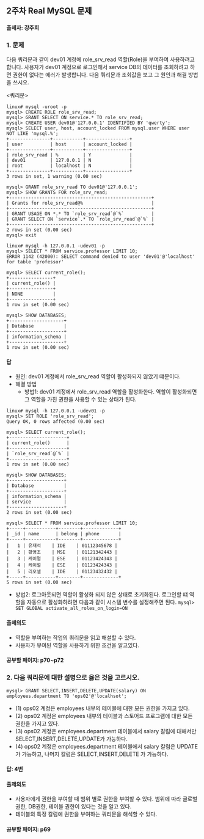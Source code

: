 ## 2주차 Real MySQL 문제
#### 출제자: 강주희

### 1. 문제
다음 쿼리문과 같이 dev01 계정에 role_srv_read 역할(Role)을 부여하여 사용하려고 합니다. 
사용자가 dev01 계정으로 로그인해서 service DB의 데이터를 조회하려고 하면 권한이 없다는 에러가 발생합니다.
다음 쿼리문과 조회값을 보고 그 원인과 해결 방법을 쓰시오.

<쿼리문>
```
linux# mysql -uroot -p
mysql> CREATE ROLE role_srv_read;
mysql> GRANT SELECT ON service.* TO role_srv_read;
mysql> CREATE USER dev01@'127.0.0.1' IDENTIFIED BY 'qwerty';
mysql> SELECT user, host, account_locked FROM mysql.user WHERE user NOT LIKE 'mysql.%';
+---------------+-----------+----------------+
| user          | host      | account_locked |
+---------------+-----------+----------------+
| role_srv_read | %         | Y              |
| dev01         | 127.0.0.1 | N              |
| root          | localhost | N              |
+---------------+-----------+----------------+
3 rows in set, 1 warning (0.00 sec)

mysql> GRANT role_srv_read TO dev01@'127.0.0.1';
mysql> SHOW GRANTS FOR role_srv_read;
+----------------------------------------------------+
| Grants for role_srv_read@%                         |
+----------------------------------------------------+
| GRANT USAGE ON *.* TO `role_srv_read`@`%`          |
| GRANT SELECT ON `service`.* TO `role_srv_read`@`%` |
+----------------------------------------------------+
2 rows in set (0.00 sec)
mysql> exit

linux# mysql -h 127.0.0.1 -udev01 -p
mysql> SELECT * FROM service.professor LIMIT 10;
ERROR 1142 (42000): SELECT command denied to user 'dev01'@'localhost' for table 'professor'

mysql> SELECT current_role();
+----------------+
| current_role() |
+----------------+
| NONE           |
+----------------+
1 row in set (0.00 sec)

mysql> SHOW DATABASES;
+--------------------+
| Database           |
+--------------------+
| information_schema |
+--------------------+
1 row in set (0.00 sec)
```

#### 답
- 원인: dev01 계정에서 role_srv_read 역할이 활성화되지 않았기 떄문이다.
- 해결 방법
  - 방법1:
dev01 계정에서 role_srv_read 역할을 활성화한다. 역할이 활성화되면 그 역할을 가진 권한을 사용할 수 있는 상태가 된다. 
```
linux# mysql -h 127.0.0.1 -udev01 -p
mysql> SET ROLE 'role_srv_read';
Query OK, 0 rows affected (0.00 sec)

mysql> SELECT current_role();
+---------------------+
| current_role()      |
+---------------------+
| `role_srv_read`@`%` |
+---------------------+
1 row in set (0.00 sec)

mysql> SHOW DATABASES;
+--------------------+
| Database           |
+--------------------+
| information_schema |
| service            |
+--------------------+
2 rows in set (0.00 sec)

mysql> SELECT * FROM service.professor LIMIT 10;
+-----+-----------+--------+-------------+
| _id | name      | belong | phone       |
+-----+-----------+--------+-------------+
|   1 | 유재석    | IDE    | 01112345678 |
|   2 | 황영조    | MSE    | 01121342443 |
|   3 | 케이멀    | ESE    | 01123424343 |
|   4 | 케이멀    | ESE    | 01123424343 |
|   5 | 리오넬    | IDE    | 01123432432 |
+-----+-----------+--------+-------------+
5 rows in set (0.00 sec)
```

  - 방법2: 로그아웃되면 역할이 활성화 되지 않은 상태로 초기화된다. 로그인할 떄 역할을 자동으로 활성화하려면 다음과 같이 시스템 변수를 설정해주면 된다.
`mysql> SET GLOBAL activate_all_roles_on_login=ON`

#### 출제의도
- 역할을 부여하는 작업의 쿼리문을 읽고 해설할 수 있다.
- 사용자가 부여된 역할을 사용하기 위한 조건을 알고있다.

#### 공부할 페이지: p70~p72


### 2. 다음 쿼리문에 대한 설명으로 옳은 것을 고르시오.
```
mysql> GRANT SELECT,INSERT,DELETE,UPDATE(salary) ON employees.department TO 'ops02'@'localhsot';
```
- (1) ops02 계정은 employees 내부의 테이블에 대한 모든 권한을 가지고 있다.
- (2) ops02 계정은 employees 내부의 테이블과 스토어드 프로그램에 대한 모든 권한을 가지고 있다.
- (3) ops02 계정은 employees.department 테이블에서 salary 칼럼에 대해서만 SELECT,INSERT,DELETE,UPDATE가 가능하다.
- (4) ops02 계정은 employees.department 테이블에서 salary 칼럼은 UPDATE가 가능하고, 나머지 칼럼은 SELECT,INSERT,DELETE 가 가능하다.

#### 답: 4번

#### 출제의도
- 사용자에게 권한을 부여할 때 범위 별로 권한을 부여할 수 있다. 범위에 따라 글로벌 권한, DB권한, 테이블 권한이 있다는 것을 알고 있다.
- 테이블의 특정 칼럼에 권한을 부여하는 쿼리문을 해석할 수 있다.

#### 공부할 페이지: p69
